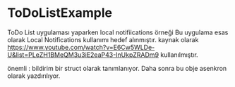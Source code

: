 # ToDoListExample
ToDo List uygulaması yaparken local notifiications örneği
Bu uygulama esas olarak Local Notifications kullanımı hedef alınmıştır.
kaynak olarak https://www.youtube.com/watch?v=E6Cw5WLDe-U&list=PLeZH1BMeQM3u3iE2eaP43-InUkpZRADm9 kullanılmıştır.

önemli :
bildirim bir struct olarak tanımlanıyor. Daha sonra bu obje asenkron olarak yazdırılıyor.
